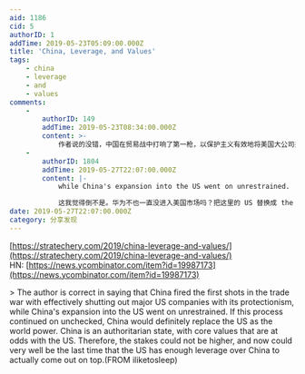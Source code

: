 ```yaml
---
aid: 1186
cid: 5
authorID: 1
addTime: 2019-05-23T05:09:00.000Z
title: 'China, Leverage, and Values'
tags:
    - china
    - leverage
    - and
    - values
comments:
    -
        authorID: 149
        addTime: 2019-05-23T08:34:00.000Z
        content: >-
            作者说的没错，中国在贸易战中打响了第一枪，以保护主义有效地将美国大公司拒之门外，而中国在美国的扩张却毫无节制。如果这一进程不受限制地继续下去，中国肯定会取代美国成为世界强国。中国是一个威权国家，核心价值观与美国相左。因此，风险是再高不过的了，而现在很可能是美国对中国拥有足够影响力的最后一次，能够真正占据上风。(从iliketosleep)
    -
        authorID: 1804
        addTime: 2019-05-27T22:07:00.000Z
        content: |-
            while China's expansion into the US went on unrestrained.

            这我觉得倒不是。华为不也一直没进入美国市场吗？把这里的 US 替换成 the rest of the world 我觉得还差不多。
date: 2019-05-27T22:07:00.000Z
category: 分享发现
---
```


[https://stratechery.com/2019/china-leverage-and-values/](https://stratechery.com/2019/china-leverage-and-values/)  
HN: [https://news.ycombinator.com/item?id=19987173](https://news.ycombinator.com/item?id=19987173)

\> The author is correct in saying that China fired the first shots in the trade war with effectively shutting out major US companies with its protectionism, while China's expansion into the US went on unrestrained. If this process continued on unchecked, China would definitely replace the US as the world power. China is an authoritarian state, with core values that are at odds with the US. Therefore, the stakes could not be higher, and now could very well be the last time that the US has enough leverage over China to actually come out on top.(FROM iliketosleep)
